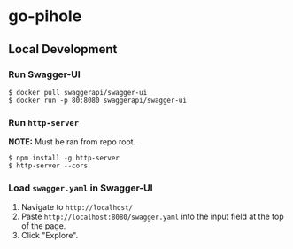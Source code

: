 # go-pihole

## Local Development

### Run Swagger-UI

```
$ docker pull swaggerapi/swagger-ui
$ docker run -p 80:8080 swaggerapi/swagger-ui
```

### Run `http-server`

**NOTE:** Must be ran from repo root.

```
$ npm install -g http-server
$ http-server --cors
```

### Load `swagger.yaml` in Swagger-UI

 1. Navigate to `http://localhost/`
 1. Paste `http://localhost:8080/swagger.yaml` into the input field at the top of the page.
 2. Click "Explore".
